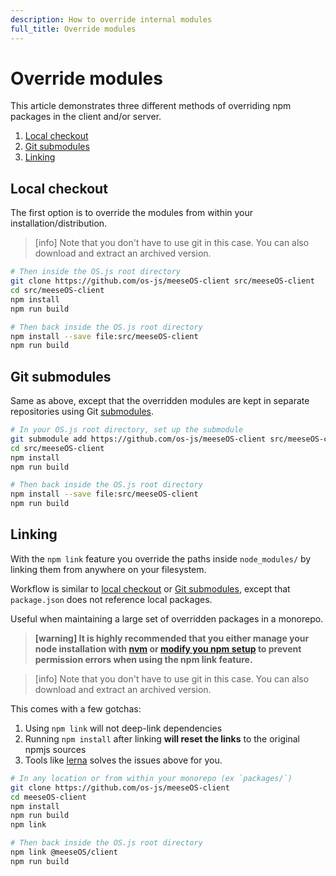 ```yaml
---
description: How to override internal modules
full_title: Override modules
---
```


# Override modules

This article demonstrates three different methods of overriding npm packages in the client and/or server.

1. [Local checkout](#local-checkout)
3. [Git submodules](#git-submodules)
2. [Linking](#linking)

## Local checkout

The first option is to override the modules from within your installation/distribution.

> [info] Note that you don't have to use git in this case. You can also download and extract an archived version.

```bash
# Then inside the OS.js root directory
git clone https://github.com/os-js/meeseOS-client src/meeseOS-client
cd src/meeseOS-client
npm install
npm run build

# Then back inside the OS.js root directory
npm install --save file:src/meeseOS-client
npm run build
```

## Git submodules

Same as above, except that the overridden modules are kept in separate repositories using Git [submodules](https://git-scm.com/book/en/v2/Git-Tools-Submodules).

```bash
# In your OS.js root directory, set up the submodule
git submodule add https://github.com/os-js/meeseOS-client src/meeseOS-client
cd src/meeseOS-client
npm install
npm run build

# Then back inside the OS.js root directory
npm install --save file:src/meeseOS-client
npm run build
```

## Linking

With the `npm link` feature you override the paths inside `node_modules/` by linking them from anywhere on your filesystem.

Workflow is similar to [local checkout](#local-checkout) or [Git submodules](#git-submodules), except that `package.json` does not reference local packages.

Useful when maintaining a large set of overridden packages in a monorepo.

> **[warning] It is highly recommended that you either manage your node installation with [nvm](https://github.com/creationix/nvm) or [modify you npm setup](https://docs.npmjs.com/getting-started/fixing-npm-permissions) to prevent permission errors when using the npm link feature.**

<!-- -->

> [info] Note that you don't have to use git in this case. You can also download and extract an archived version.

This comes with a few gotchas:

1. Using `npm link` will not deep-link dependencies
2. Running `npm install` after linking **will reset the links** to the original npmjs sources
3. Tools like [lerna](https://github.com/lerna/lerna) solves the issues above for you.

```bash
# In any location or from within your monorepo (ex `packages/`)
git clone https://github.com/os-js/meeseOS-client
cd meeseOS-client
npm install
npm run build
npm link

# Then back inside the OS.js root directory
npm link @meeseOS/client
npm run build
```
